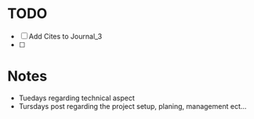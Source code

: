 # TODO

- [ ] Add Cites to Journal_3
- [ ]


# Notes

- Tuedays regarding technical aspect
- Tursdays post regarding the project setup, planing, management ect...

